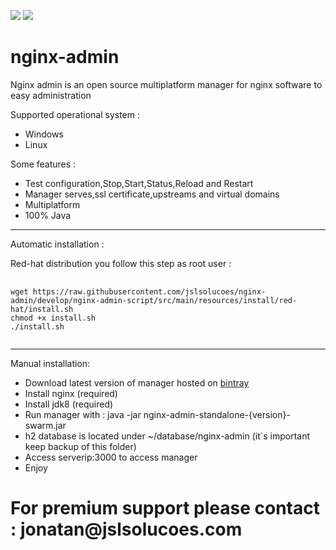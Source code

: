 [![][travis img]][travis]
[![][license img]][license]

[travis]:https://travis-ci.org/jslsolucoes/nginx-admin
[travis img]:https://travis-ci.org/jslsolucoes/nginx-admin.svg?branch=master

[license]:LICENSE
[license img]:https://img.shields.io/badge/License-Apache%202-blue.svg


# nginx-admin
Nginx admin is an open source multiplatform manager for nginx software to easy administration 
 
Supported operational system :
<ul>
	<li>Windows</li>
	<li>Linux</li>
</ul>

Some features :
<ul>
	<li>Test configuration,Stop,Start,Status,Reload and Restart</li>
	<li>Manager serves,ssl certificate,upstreams and virtual domains</li>
	<li>Multiplatform</li>
	<li>100% Java</li>
</ul>


<hr/>
Automatic installation :

Red-hat distribution you follow this step as root user : 
<pre>
	<code>
wget https://raw.githubusercontent.com/jslsolucoes/nginx-admin/develop/nginx-admin-script/src/main/resources/install/red-hat/install.sh
chmod +x install.sh
./install.sh 
	</code>
</pre>

<hr/>
Manual installation: 

* Download latest version of manager hosted on <a href='https://bintray.com/jslsolucoes/nginx-admin/com.jslsolucoes.nginx.admin/'>bintray</a> 
* Install nginx (required)
* Install jdk8 (required)
* Run manager with : java -jar nginx-admin-standalone-{version}-swarm.jar
* h2 database is located under ~/database/nginx-admin (it`s important keep backup of this folder)
* Access serverip:3000 to access manager
* Enjoy

<h1>For premium support please contact : jonatan@jslsolucoes.com</h2>


